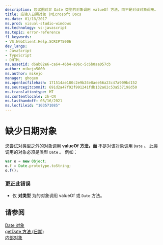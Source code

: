 ```yaml
---
description: 您试图对非 Date 类型的对象调用 valueOf 方法，而不是对该对象调用。
title: 应输入日期对象 |Microsoft Docs
ms.date: 01/18/2017
ms.prod: visual-studio-windows
ms.technology: vs-javascript
ms.topic: error-reference
f1_keywords:
- VS.WebClient.Help.SCRIPT5006
dev_langs:
- JavaScript
- TypeScript
- DHTML
ms.assetid: d6ab82e6-ca64-46b4-a06c-5c6b0aa057cb
author: mikejo5000
ms.author: mikejo
manager: ghogen
ms.openlocfilehash: 171514ae180c2e9b24e8aee56a23c47a909bd152
ms.sourcegitcommit: 691d2a47f92f991241fdb132a82c53a537198d50
ms.translationtype: MT
ms.contentlocale: zh-CN
ms.lasthandoff: 03/16/2021
ms.locfileid: "103571085"
---
```

# <a name="date-object-expected"></a>缺少日期对象
您尝试对类型之外的对象调用 **valueOf** **方法，而** 不是对该对象调用 `Date` 。 此类调用的对象必须是类型 `Date` 。 例如：  
  
```JavaScript  
var o = new Object;  
o.f = Date.prototype.toString;  
o.f();  
```  
  
### <a name="to-correct-this-error"></a>更正此错误  
  
- 仅 **对类型** 为的对象调用 valueOf 或 `Date` 方法。  
  
## <a name="see-also"></a>请参阅  
 [Date 对象](https://developer.mozilla.org/docs/Web/JavaScript/Reference/Global_Objects/Date)   
 [getDate 方法 (日期) ](https://developer.mozilla.org/docs/Web/JavaScript/Reference/Global_Objects/Date/getdate)   
 [内部对象](https://developer.mozilla.org/docs/Learn/JavaScript/Objects)
